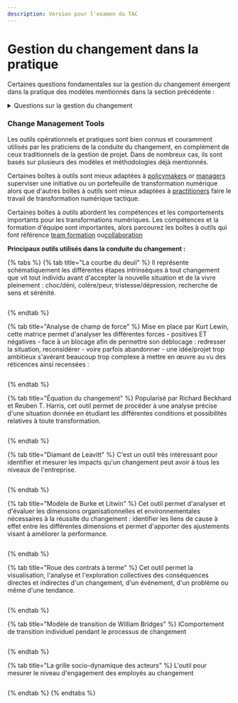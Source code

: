 ```yaml
---
description: Version pour l'examen du TAC
---
```


# Gestion du changement dans la pratique

Certaines questions fondamentales sur la gestion du changement émergent dans la pratique des modèles mentionnés dans la section précédente :

<details>

<summary>Questions sur la gestion du changement</summary>

1. **Faites la bonne gestion du changement du premier coup (ou du moins essayez de le faire)**

Bien que la résistance soit une réponse humaine normale au changement, nous devons éviter ou atténuer une quantité importante de résistance en appliquant une gestion du changement efficace dès le début d'un projet ou d'une initiative.

Les participants à l'étude comparative de [Prosci en 2019](https://www.prosci.com/resources/articles/tips-for-managing-resistance-to-change) ont indiqué que 47 % des résistances rencontrées par les employés auraient pu être évitées en mettant en œuvre des pratiques et des principes efficaces de[ gestion du changement](https://www.prosci.com/change-management). La morale ici est la suivante : si vous adoptez un plan d'action de gestion du changement dès la première fois, vous pouvez empêcher une grande partie de la résistance de se produire.&#x20;

2. **Attendez-vous à une résistance au changement (à tous les niveaux et tout au long du processus jusqu'à l'achèvement complet de la phase ciblée)**

Les actions pour aborder et atténuer la résistance comprennent :

* Les actions pour aborder et atténuer la résistance comprennent
* Utiliser une approche structurée de gestion du changement dès la conception du projet
* Engager les hauts dirigeants en tant que sponsors actifs et visibles du changement
* Recruter le soutien des gestionnaires de personnes en tant que défenseurs du changement
* Communiquer le besoin de changement, ses impacts sur les individus et les avantages pour les employés

3. **Aborder la résistance formellement (à la fois directement et indirectement)**

Les sources de résistance comprennent :

* Des employés profondément investis dans la façon actuelle de faire le travail
* Les personnes qui ont conçu la façon actuelle de faire le travail qui sera modifiée
* Employés qui anticipent une augmentation de leur charge de travail en raison du changement
* Les personnes qui ont préconisé une alternative particulière qui n'a pas été sélectionnée (par exemple, ils ont préféré l'option B, mais l'option A a été sélectionnée)
* Des personnes qui ont très bien réussi et qui ont été récompensées dans la façon actuelle de travailler

Dans le cas des administrations publiques, ces groupes de parties prenantes sont particulièrement pertinents et peuvent présenter des sources potentielles de résistance. Par conséquent, il est important de les traiter de manière proactive tout au long du cycle de vie du projet en mettant en œuvre des tactiques ciblées pour atténuer ces résistances.

4. **Identifier les causes profondes de la résistance (et prioriser les actions)**

Dans le contexte du changement organisationnel, il apparaît que parmi plusieurs causes profondes de résistance, les facteurs suivants jouent un rôle significatif :

* Manque de conscience de la raison pour laquelle le changement était nécessaire
* Préoccupations concernant l'impact du changement sur le rôle et les responsabilités actuels du poste
* Peur basée sur des expériences passées de changements ratés, conduisant à une incertitude quant au résultat du changement actuel
* Manque de soutien visible et de confiance dans la direction ou le leadership
* Manque d'inclusion dans le processus de changement

5. **Engager les « bons » responsables de la résistance et renforcer positivement et proactivement la constitution d'équipes (à la fois dans les phases d'élaboration et de mise en œuvre du plan d'action de gestion du changement)**

Les managers ont cinq rôles uniques et importants à jouer en période de changement :

* Communicateur
* Liaison – équipe projet
* Plaider en faveur du changement
* Gestionnaire de résistance – atténue la résistance au changement
* Coach – accompagner les employés tout au long du processus de changement

6. **Assurer la gestion et le leadership appropriés (n'est pas la même chose)**

Fondamentalement, le leadership fait référence à l'influence et à la position de l'individu en tant que leader au sein de son groupe ou de son équipe. Un leader qui réussit se distingue par sa capacité à inspirer et à diriger son équipe pour atteindre des objectifs communs. La définition du leadership implique des qualités telles que la confiance en soi, l'exemplarité, l'ouverture d'esprit et la capacité à gérer les défis et les crises au sein de l'organisation. Il existe 11 types de leadership communément acceptés pour la classification :

* Autoritaire (ou autocratique)
* Participatif (ou démocratique)
* Laissez-faire (ou délégatif)
* Visionnaire
* Basé sur le coaching
* Affiliatif (ou collaboratif)
* Leadership démocratique (mais aussi très limité par le timing)
* Mener
* Directif
* Leadership transformationnel
* Leadership transactionnel

7. **Veiller à la motivation de l'intervenant**

Bien qu'aucune théorie ne puisse expliquer pleinement la motivation humaine, diverses explications théoriques servent de base au développement d'approches et de techniques pour améliorer la motivation dans différents domaines de l'activité humaine.

**Il existe 4 différents types de motivation**

Le [modèle d'auto-concordance ](https://academic.udayton.edu/jackbauer/PGSG/Sheldon%2001%20self-concord%20happy%20copy.pdf)de l'établissement d'objectifs distingue quatre types de motivation (Sheldon et Elliot, 1999). Ceux-ci sont:

* Motivation externe&#x20;
* Motivation introjectée&#x20;
* Motivation identifiée&#x20;
* Motivation intrinsèque

**Théories du contenu de la motivation**

Se concentrent principalement sur ce qui motive les gens et abordent des facteurs spécifiques tels que les besoins et les objectifs individuels

* La théorie de Maslow de la hiérarchie des besoins&#x20;
* La théorie ERG d'Alderfer&#x20;
* Théorie de la motivation pour la réussite deMcClelland&#x20;
* La théorie à deux facteurs de Herzberg

En ce sens, le comportement humain joue un rôle important à la fois dans l'impact et la réponse à la gestion du changement.

</details>

### **Change Management Tools**

Les outils opérationnels et pratiques sont bien connus et couramment utilisés par les praticiens de la conduite du changement, en complément de ceux traditionnels de la gestion de projet. Dans de nombreux cas, ils sont basés sur plusieurs des modèles et méthodologies déjà mentionnés.

Certaines boîtes à outils sont mieux adaptées à [policymakers](https://oecd-opsi.org/search-toolkits/?\_sft\_discipline-or-practice=digital-transformation&\_sft\_user-type=policy-maker-or-adviser) or [managers](https://oecd-opsi.org/search-toolkits/?\_sft\_discipline-or-practice=digital-transformation&\_sft\_user-type=manager) superviser une initiative ou un portefeuille de transformation numérique alors que d'autres boîtes à outils sont mieux adaptées à [practitioners](https://oecd-opsi.org/search-toolkits/?\_sft\_discipline-or-practice=digital-transformation&\_sft\_user-type=practitioner) faire le travail de transformation numérique tactique.

Certaines boîtes à outils abordent les compétences et les comportements importants pour les transformations numériques. Les compétences et la formation d'équipe sont importantes, alors parcourez les boîtes à outils qui font référence [team formation](https://oecd-opsi.org/search-toolkits/?\_sft\_good-for=build-a-team) ou[collaboration](https://oecd-opsi.org/search-toolkits/?\_sft\_good-for=collaboration)

**Principaux outils utilisés dans la conduite du changement :**

{% tabs %}
{% tab title="La courbe du deuil" %}
Il représente schématiquement les différentes étapes intrinsèques à tout changement que vit tout individu avant d'accepter la nouvelle situation et de la vivre pleinement : choc/déni, colère/peur, tristesse/dépression, recherche de sens et sérénité.

<figure><img src="../../.gitbook/assets/image (28).png" alt=""><figcaption></figcaption></figure>
{% endtab %}

{% tab title="Analyse de champ de force" %}
Mise en place par Kurt Lewin, cette matrice permet d'analyser les différentes forces - positives ET négatives - face à un blocage afin de permettre son déblocage : redresser la situation, reconsidérer - voire parfois abandonner - une idée/projet trop ambitieux s'avérant beaucoup trop complexe à mettre en œuvre au vu des réticences ainsi recensées :

<figure><img src="../../.gitbook/assets/image (13).png" alt=""><figcaption></figcaption></figure>
{% endtab %}

{% tab title="Équation du changement" %}
Popularisé par Richard Beckhard et Reuben T. Harris, cet outil permet de procéder à une analyse précise d'une situation donnée en étudiant les différentes conditions et possibilités relatives à toute transformation.

<figure><img src="../../.gitbook/assets/image (21).png" alt=""><figcaption></figcaption></figure>
{% endtab %}

{% tab title="Diamant de Leavitt" %}
C'est un outil très intéressant pour identifier et mesurer les impacts qu'un changement peut avoir à tous les niveaux de l'entreprise.

<figure><img src="../../.gitbook/assets/image (9).png" alt=""><figcaption></figcaption></figure>
{% endtab %}

{% tab title="Modèle de Burke et Litwin" %}
Cet outil permet d'analyser et d'évaluer les dimensions organisationnelles et environnementales nécessaires à la réussite du changement : identifier les liens de cause à effet entre les différentes dimensions et permet d'apporter des ajustements visant à améliorer la performance.

<figure><img src="../../.gitbook/assets/image (1) (2) (1).png" alt=""><figcaption></figcaption></figure>
{% endtab %}

{% tab title="Roue des contrats à terme" %}
Cet outil permet la visualisation, l'analyse et l'exploration collectives des conséquences directes et indirectes d'un changement, d'un événement, d'un problème ou même d'une tendance.

<figure><img src="../../.gitbook/assets/image (32).png" alt=""><figcaption></figcaption></figure>
{% endtab %}

{% tab title="Modèle de transition de William Bridges" %}
&#x20;IComportement de transition individuel pendant le processus de changement

<figure><img src="../../.gitbook/assets/image (33).png" alt=""><figcaption></figcaption></figure>
{% endtab %}

{% tab title="La grille socio-dynamique des acteurs" %}
L'outil pour mesurer le niveau d'engagement des employés au changement

<figure><img src="../../.gitbook/assets/image (31).png" alt=""><figcaption></figcaption></figure>
{% endtab %}
{% endtabs %}



